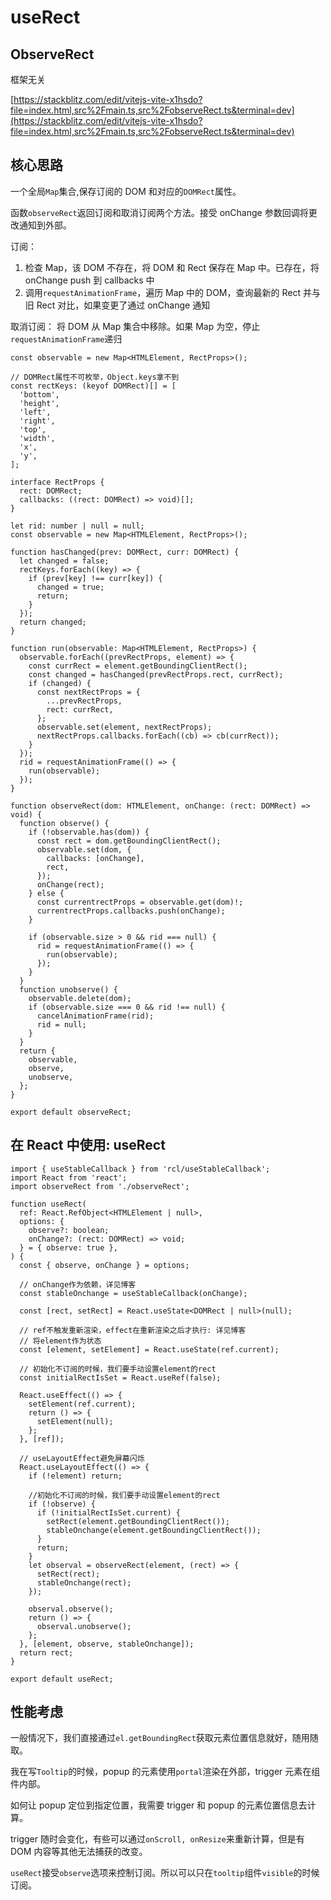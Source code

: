 # useRect

## ObserveRect

框架无关

[https://stackblitz.com/edit/vitejs-vite-x1hsdo?file=index.html,src%2Fmain.ts,src%2FobserveRect.ts&terminal=dev](https://stackblitz.com/edit/vitejs-vite-x1hsdo?file=index.html,src%2Fmain.ts,src%2FobserveRect.ts&terminal=dev)

<code src="./demo.tsx"></code>

## 核心思路

一个全局`Map`集合,保存订阅的 DOM 和对应的`DOMRect`属性。

函数`observeRect`返回订阅和取消订阅两个方法。接受 onChange 参数回调将更改通知到外部。

订阅：

1. 检查 Map，该 DOM 不存在，将 DOM 和 Rect 保存在 Map 中。已存在，将 onChange push 到 callbacks 中
2. 调用`requestAnimationFrame`，遍历 Map 中的 DOM，查询最新的 Rect 并与旧 Rect 对比，如果变更了通过 onChange 通知

取消订阅：
将 DOM 从 Map 集合中移除。如果 Map 为空，停止`requestAnimationFrame`递归

```tsx | pure
const observable = new Map<HTMLElement, RectProps>();
```

```tsx | pure
// DOMRect属性不可枚举，Object.keys拿不到
const rectKeys: (keyof DOMRect)[] = [
  'bottom',
  'height',
  'left',
  'right',
  'top',
  'width',
  'x',
  'y',
];

interface RectProps {
  rect: DOMRect;
  callbacks: ((rect: DOMRect) => void)[];
}

let rid: number | null = null;
const observable = new Map<HTMLElement, RectProps>();

function hasChanged(prev: DOMRect, curr: DOMRect) {
  let changed = false;
  rectKeys.forEach((key) => {
    if (prev[key] !== curr[key]) {
      changed = true;
      return;
    }
  });
  return changed;
}

function run(observable: Map<HTMLElement, RectProps>) {
  observable.forEach((prevRectProps, element) => {
    const currRect = element.getBoundingClientRect();
    const changed = hasChanged(prevRectProps.rect, currRect);
    if (changed) {
      const nextRectProps = {
        ...prevRectProps,
        rect: currRect,
      };
      observable.set(element, nextRectProps);
      nextRectProps.callbacks.forEach((cb) => cb(currRect));
    }
  });
  rid = requestAnimationFrame(() => {
    run(observable);
  });
}

function observeRect(dom: HTMLElement, onChange: (rect: DOMRect) => void) {
  function observe() {
    if (!observable.has(dom)) {
      const rect = dom.getBoundingClientRect();
      observable.set(dom, {
        callbacks: [onChange],
        rect,
      });
      onChange(rect);
    } else {
      const currentrectProps = observable.get(dom)!;
      currentrectProps.callbacks.push(onChange);
    }

    if (observable.size > 0 && rid === null) {
      rid = requestAnimationFrame(() => {
        run(observable);
      });
    }
  }
  function unobserve() {
    observable.delete(dom);
    if (observable.size === 0 && rid !== null) {
      cancelAnimationFrame(rid);
      rid = null;
    }
  }
  return {
    observable,
    observe,
    unobserve,
  };
}

export default observeRect;
```

## 在 React 中使用: useRect

```tsx | pure
import { useStableCallback } from 'rcl/useStableCallback';
import React from 'react';
import observeRect from './observeRect';

function useRect(
  ref: React.RefObject<HTMLElement | null>,
  options: {
    observe?: boolean;
    onChange?: (rect: DOMRect) => void;
  } = { observe: true },
) {
  const { observe, onChange } = options;

  // onChange作为依赖，详见博客
  const stableOnchange = useStableCallback(onChange);

  const [rect, setRect] = React.useState<DOMRect | null>(null);

  // ref不触发重新渲染，effect在重新渲染之后才执行: 详见博客
  // 将element作为状态
  const [element, setElement] = React.useState(ref.current);

  // 初始化不订阅的时候，我们要手动设置element的rect
  const initialRectIsSet = React.useRef(false);

  React.useEffect(() => {
    setElement(ref.current);
    return () => {
      setElement(null);
    };
  }, [ref]);

  // useLayoutEffect避免屏幕闪烁
  React.useLayoutEffect(() => {
    if (!element) return;

    //初始化不订阅的时候，我们要手动设置element的rect
    if (!observe) {
      if (!initialRectIsSet.current) {
        setRect(element.getBoundingClientRect());
        stableOnchange(element.getBoundingClientRect());
      }
      return;
    }
    let observal = observeRect(element, (rect) => {
      setRect(rect);
      stableOnchange(rect);
    });

    observal.observe();
    return () => {
      observal.unobserve();
    };
  }, [element, observe, stableOnchange]);
  return rect;
}

export default useRect;
```

## 性能考虑

一般情况下，我们直接通过`el.getBoundingRect`获取元素位置信息就好，随用随取。

我在写`Tooltip`的时候，popup 的元素使用`portal`渲染在外部，trigger 元素在组件内部。

如何让 popup 定位到指定位置，我需要 trigger 和 popup 的元素位置信息去计算。

trigger 随时会变化，有些可以通过`onScroll, onResize`来重新计算，但是有 DOM 内容等其他无法捕获的改变。

`useRect`接受`observe`选项来控制订阅。所以可以只在`tooltip`组件`visible`的时候订阅。
